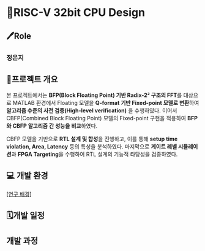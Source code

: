 # 💫RISC-V 32bit CPU Design

## 🖊️Role

### 정은지


## 🚀프로젝트 개요

본 프로젝트에서는 **BFP(Block Floating Point) 기반 Radix-2² 구조의 FFT**를 대상으로 MATLAB 환경에서 Floating 모델을 **Q-format 기반 Fixed-point 모델로 변환**하여 **알고리즘 수준의 사전 검증(High-level verification)** 을 수행하였다. 이어서 CBFP(Combined Block Floating Point) 모델의 Fixed-point 구현을 적용하여 **BFP와 CBFP 알고리즘 간 성능을 비교**하였다.

CBFP 모델을 기반으로 **RTL 설계 및 합성**을 진행하고, 이를 통해 **setup time violation, Area, Latency** 등의 특성을 분석하였다. 마지막으로 **게이트 레벨 시뮬레이션**과 **FPGA Targeting**을 수행하여 RTL 설계의 기능적 타당성을 검증하였다.

## 💻 개발 환경 <br>

[[연구 배경]](/History/Progress_report/overview.md)

## 🗓️개발 일정

## 개발 과정